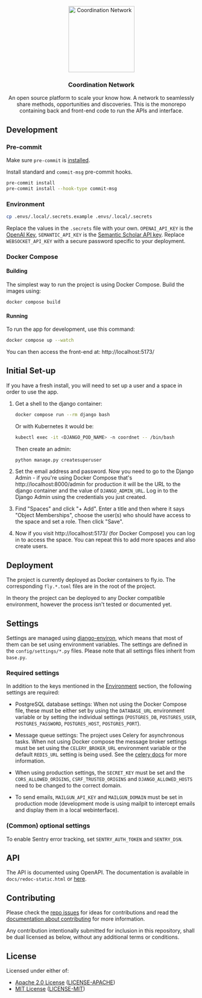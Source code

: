<a id="readme-top"></a>

<!-- [![MIT License](https://img.shields.io/badge/License-MIT-yellow.svg)](https://opensource.org/licenses/MIT)
[![Apache License 2.0](https://img.shields.io/badge/License-Apache%202.0-blue.svg)](https://www.apache.org/licenses/LICENSE-2.0) -->

<div align="center">
  <a href="https://github.com/coordnet/coordnet">
    <img src="frontend/public/static/coordination-network-circle.png" alt="Coordination Network" width="175" height="175">
  </a>

<h3 align="center">Coordination Network</h3>
  <p align="center">
    An open source platform to scale your know how. A network to seamlessly share methods, opportunities and discoveries. This is the monorepo containing back and front-end code to run the APIs and interface.
  </p>
</div>

## Development

### Pre-commit

Make sure `pre-commit` is [installed](https://pre-commit.com#install).

Install standard and `commit-msg` pre-commit hooks.

```bash
pre-commit install
pre-commit install --hook-type commit-msg
```

### Environment

```sh
cp .envs/.local/.secrets.example .envs/.local/.secrets
```

Replace the values in the `.secrets` file with your own. `OPENAI_API_KEY` is the
[OpenAI Key](https://platform.openai.com/api-keys), `SEMANTIC_API_KEY` is the
[Semantic Scholar API key](https://www.semanticscholar.org/product/api#api-key-form). Replace
`WEBSOCKET_API_KEY` with a secure password specific to your deployment.

### Docker Compose

#### Building

The simplest way to run the project is using Docker Compose. Build the images using:

```sh
docker compose build
```

#### Running

To run the app for development, use this command:

```sh
docker compose up --watch
```

You can then access the front-end at: http://localhost:5173/

## Initial Set-up

If you have a fresh install, you will need to set up a user and a space in order to use the app.

1. Get a shell to the django container:

   ```sh
   docker compose run --rm django bash
   ```

   Or with Kubernetes it would be:

   ```sh
   kubectl exec -it <DJANGO_POD_NAME> -n coordnet -- /bin/bash
   ```

   Then create an admin:

   ```sh
   python manage.py createsuperuser
   ```

2. Set the email address and password. Now you need to go to the Django Admin - if you're using
   Docker Compose that's http://localhost:8000/admin for production it will be the URL to the django
   container and the value of `DJANGO_ADMIN_URL`. Log in to the Django Admin using the credentials
   you just created.

3. Find "Spaces" and click "+ Add". Enter a title and then where it says "Object Memberships",
   choose the user(s) who should have access to the space and set a role. Then click "Save".

4. Now if you visit http://localhost:5173/ (for Docker Compose) you can log in to access the space.
   You can repeat this to add more spaces and also create users.

## Deployment

The project is currently deployed as Docker containers to fly.io. The corresponding `fly.*.toml`
files are in the root of the project.

In theory the project can be deployed to any Docker compatible environment, however the process
isn't tested or documented yet.

## Settings

Settings are managed using [django-environ](https://django-environ.readthedocs.io/en/latest/),
which means that most of them can be set using environment variables. The settings are defined in
the `config/settings/*.py` files. Please note that all settings files inherit from `base.py`.

### Required settings

In addition to the keys mentioned in the [Environment](#environment) section, the following settings
are required:

- PostgreSQL database settings: When not using the Docker Compose file, these must be either set by
  using the `DATABASE_URL` environment variable or by setting the individual settings
  (`POSTGRES_DB`, `POSTGRES_USER`, `POSTGRES_PASSWORD`, `POSTGRES_HOST`, `POSTGRES_PORT`).
- Message queue settings: The project uses Celery for asynchronous tasks. When not using Docker
  compose the message broker settings must be set using the `CELERY_BROKER_URL` environment
  variable or the default `REDIS_URL` setting is being used. See the
  [celery docs](https://docs.celeryq.dev/en/stable/userguide/configuration.html#std:setting-broker_url)
  for more information.

- When using production settings, the `SECRET_KEY` must be set and the `CORS_ALLOWED_ORIGINS`,
  `CSRF_TRUSTED_ORIGINS` and `DJANGO_ALLOWED_HOSTS` need to be changed to the correct domain.
- To send emails, `MAILGUN_API_KEY` and `MAILGUN_DOMAIN` must be set in production mode
  (development mode is using mailpit to intercept emails and display them in a local webinterface).

### (Common) optional settings

To enable Sentry error tracking, set `SENTRY_AUTH_TOKEN` and `SENTRY_DSN`.

## API

The API is documented using OpenAPI. The documentation is available in `docs/redoc-static.html` or
[here](https://htmlpreview.github.io/?https://github.com/coordnet/coordnet/blob/main/docs/redoc-static.html).

## Contributing

Please check the [repo issues](https://github.com/coordnet/coordnet/issues) for ideas for
contributions and read the [documentation about contributing](CONTRIBUTING.md) for more information.

Any contribution intentionally submitted for inclusion in this repository, shall be dual licensed as
below, without any additional terms or conditions.

## License

Licensed under either of:

- [Apache 2.0 License](http://www.apache.org/licenses/LICENSE-2.0) ([LICENSE-APACHE](LICENSE-APACHE))
- [MIT License](http://opensource.org/licenses/MIT) ([LICENSE-MIT](LICENSE-MIT))
